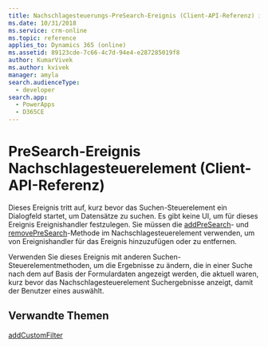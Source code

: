 ```yaml
---
title: Nachschlagesteuerungs-PreSearch-Ereignis (Client-API-Referenz) in modellgestützten Apps| MicrosoftDocs
ms.date: 10/31/2018
ms.service: crm-online
ms.topic: reference
applies_to: Dynamics 365 (online)
ms.assetid: 89123cde-7c66-4c7d-94e4-e287285019f8
author: KumarVivek
ms.author: kvivek
manager: amyla
search.audienceType:
  - developer
search.app:
  - PowerApps
  - D365CE
---
```

# <a name="lookup-control-presearch-event-client-api-reference"></a>PreSearch-Ereignis Nachschlagesteuerelement (Client-API-Referenz)



Dieses Ereignis tritt auf, kurz bevor das Suchen-Steuerelement ein Dialogfeld startet, um Datensätze zu suchen. Es gibt keine UI, um für dieses Ereignis Ereignishandler festzulegen. Sie müssen die [addPreSearch](../controls/addpresearch.md)- und [removePreSearch](../controls/removepresearch.md)-Methode im Nachschlagesteuerelement verwenden, um von Ereignishandler für das Ereignis hinzuzufügen oder zu entfernen.

Verwenden Sie dieses Ereignis mit anderen Suchen-Steuerelementmethoden, um die Ergebnisse zu ändern, die in einer Suche nach dem auf Basis der Formulardaten angezeigt werden, die aktuell waren, kurz bevor das Nachschlagesteuerelement Suchergebnisse anzeigt, damit der Benutzer eines auswählt. 

## <a name="related-topics"></a>Verwandte Themen

[addCustomFilter](../controls/addCustomFilter.md)



